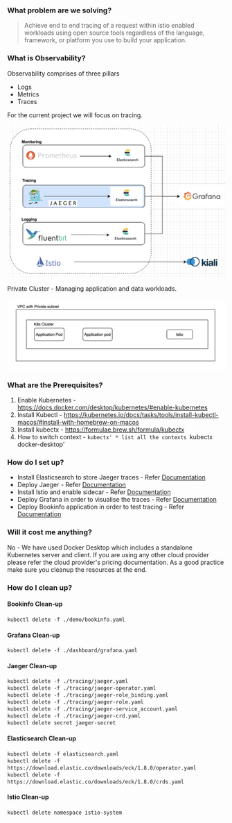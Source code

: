 ### What problem are we solving?
> Achieve end to end tracing of a request within istio enabled workloads using open source tools regardless of the language, framework, or platform you use to build your application.


### What is Observability?
Observability comprises of three pillars
* Logs
* Metrics
* Traces

For the current project we will focus on tracing.


![Image](images/observability-tracing.png)


Private Cluster - Managing application and data workloads.

![Image](images/observability-architecture.png)



### What are the Prerequisites?

1. Enable Kubernetes - https://docs.docker.com/desktop/kubernetes/#enable-kubernetes
2. Install Kubectl - https://kubernetes.io/docs/tasks/tools/install-kubectl-macos/#install-with-homebrew-on-macos
3. Install kubectx - https://formulae.brew.sh/formula/kubectx
4. How to switch context - 
    `kubectx' * list all the contexts
    `kubectx docker-desktop' 


### How do I set up?

* Install Elasticsearch to store Jaeger traces - Refer [Documentation](./storage/README.md)
* Deploy Jaeger - Refer [Documentation](./tracing/README.md)
* Install Istio and enable sidecar - Refer [Documentation](./servicemesh/README.md)
* Deploy Grafana in order to visualise the traces - Refer [Documentation](./dashboard/grafana/README.md)
* Deploy Bookinfo application in order to test tracing - Refer [Documentation](./demo/README.md)

### Will it cost me anything?
No - We have used Docker Desktop which includes a standalone Kubernetes server and client. If you are using any other cloud provider please refer the cloud provider's pricing documentation. As a good practice make sure you cleanup the resources at the end.


### How do I clean up?


#### Bookinfo Clean-up
```
kubectl delete -f ./demo/bookinfo.yaml
```
#### Grafana Clean-up
```
kubectl delete -f ./dashboard/grafana.yaml
```
#### Jaeger Clean-up
```
kubectl delete -f ./tracing/jaeger.yaml
kubectl delete -f ./tracing/jaeger-operator.yaml
kubectl delete -f ./tracing/jaeger-role_binding.yaml
kubectl delete -f ./tracing/jaeger-role.yaml
kubectl delete -f ./tracing/jaeger-service_account.yaml
kubectl delete -f ./tracing/jaeger-crd.yaml
kubectl delete secret jaeger-secret
```

#### Elasticsearch Clean-up
```
kubectl delete -f elasticsearch.yaml
kubectl delete -f https://download.elastic.co/downloads/eck/1.8.0/operator.yaml
kubectl delete -f https://download.elastic.co/downloads/eck/1.8.0/crds.yaml
```
#### Istio Clean-up
```
kubectl delete namespace istio-system
```
